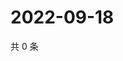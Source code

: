 # 2022-09-18

共 0 条

<!-- BEGIN WEIBO -->
<!-- 最后更新时间 Sun Sep 18 2022 13:41:04 GMT+0800 (China Standard Time) -->

<!-- END WEIBO -->
